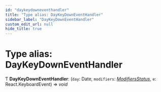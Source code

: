 ```yaml
---
id: "daykeydowneventhandler"
title: "Type alias: DayKeyDownEventHandler"
sidebar_label: "DayKeyDownEventHandler"
custom_edit_url: null
hide_title: true
---
```


# Type alias: DayKeyDownEventHandler

Ƭ **DayKeyDownEventHandler**: (`day`: Date, `modifiers`: [*ModifiersStatus*](modifiersstatus.md), `e`: React.KeyboardEvent) => *void*
